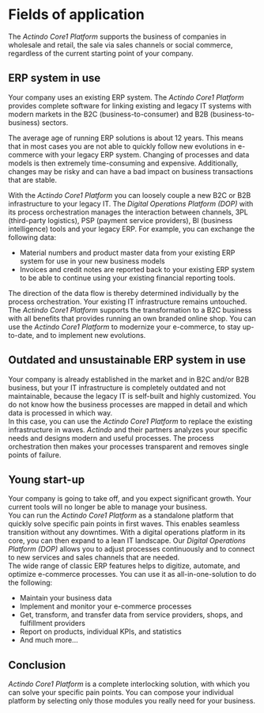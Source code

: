 # Fields of application

The *Actindo Core1 Platform* supports the business of companies in wholesale and retail, the sale via sales channels or social commerce, regardless of the current starting point of your company.


## ERP system in use

Your company uses an existing ERP system. The *Actindo Core1 Platform* provides complete software for linking existing and legacy IT systems with modern markets in the B2C (business-to-consumer) and B2B (business-to-business) sectors.   

The average age of running ERP solutions is about 12 years. This means that in most cases you are not able to quickly follow new evolutions in e-commerce with your legacy ERP system. Changing of processes and data models is then extremely time-consuming and expensive. Additionally, changes may be risky and can have a bad impact on business transactions that are stable. 

With the *Actindo Core1 Platform* you can loosely couple a new B2C or B2B infrastructure to your legacy IT. The *Digital Operations Platform (DOP)* with its process orchestration manages the interaction between channels, 3PL (third-party logistics), PSP (payment service providers), BI (business intelligence) tools and your legacy ERP. 
For example, you can exchange the following data:
- Material numbers and product master data from your existing ERP system for use in your new business models
- Invoices and credit notes are reported back to your existing ERP system to be able to continue using your existing financial reporting tools.

The direction of the data flow is thereby determined individually by the process orchestration. Your existing IT infrastructure remains untouched. 
The *Actindo Core1 Platform* supports the transformation to a B2C business with all benefits that provides running an own branded online shop. 
You can use the *Actindo Core1 Platform* to modernize your e-commerce, to stay up-to-date, and to implement new evolutions.  


## Outdated and unsustainable ERP system in use

Your company is already established in the market and in B2C and/or B2B business, but your IT infrastructure is completely outdated and not maintainable, because the legacy IT is self-built and highly customized.
You do not know how the business processes are mapped in detail and which data is processed in which way.     
In this case, you can use the *Actindo Core1 Platform* to replace the existing infrastructure in waves. 
*Actindo* and their partners analyzes your specific needs and designs modern and useful processes. 
The process orchestration then makes your processes transparent and removes single points of failure.


## Young start-up

Your company is going to take off, and you expect significant growth. Your current tools will no longer be able to manage your business.  
You can run the *Actindo Core1 Platform* as a standalone platform that quickly solve specific pain points in first waves. 
This enables seamless transition without any downtimes. With a digital operations platform in its core, you can then expand to a lean IT landscape. 
Our *Digital Operations Platform (DOP)* allows you to adjust processes continuously and to connect to new services and sales channels that are needed.   
The wide range of classic ERP features helps to digitize, automate, and optimize e-commerce processes. You can use it as all-in-one-solution to do the following:   
 - Maintain your business data   
 - Implement and monitor your e-commerce processes   
 - Get, transform, and transfer data from service providers, shops, and fulfillment providers   
 - Report on products, individual KPIs, and statistics    
 - And much more...


## Conclusion

*Actindo Core1 Platform* is a complete interlocking solution, with which you can solve your specific pain points. You can compose your individual platform by selecting only those modules you really need for your business. 
